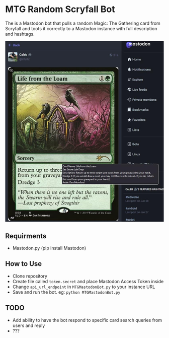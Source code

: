 # MTG Random Scryfall Bot 

The is a Mastodon bot that pulls a random Magic: The Gathering card from Scryfall and toots it correctly to a Mastodon instance with full description and hashtags.

![Screenshot](screenshot.jpg)

## Requirments
- Mastodon.py (pip install Mastodon)

## How to Use
 
- Clone repository
- Create file called ``token.secret`` and place Mastodon Access Token inside
- Change ``api_url_endpoint`` in ``MTGMastodonBot.py`` to your instance URL
- Save and run the bot. eg: ``python MTGMastodonBot.py``

## TODO

- Add ability to have the bot respond to specific card search queries from users and reply
- ???
